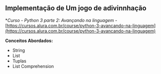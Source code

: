 ## **Implementação de Um jogo de adivinnhação**

**Curso - Python 3 parte 2: Avançando na linguagem* - [https://cursos.alura.com.br/course/python-3-avancando-na-linguagem](https://cursos.alura.com.br/course/python-3-avancando-na-linguagem)

**Conceitos Abordados:**

 - String
 - List
 - Tuplas
 - List Comprehension